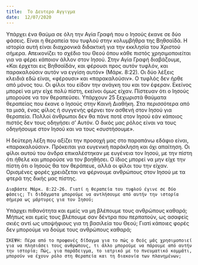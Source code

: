 ```yaml
---
title:  Το Δευτερο Αγγιγμα
date:  12/07/2020
---
```


Υπάρχει ένα θαύμα σε όλη την Αγία Γραφή που ο Ιησούς έκανε σε δύο φάσεις. Είναι η θεραπεία του τυφλού στην κολυμβήθρα της Βηθσαϊδά. Η ιστορία αυτή είναι διαχρονικά διδακτική για την εκκλησία του Χριστού σήμερα. Απεικονίζει το σχέδιο του Θεού όπου κάθε πιστός χρησιμοποιείται για να φέρει κάποιον άλλον στον Ιησού. Στην Αγία Γραφή διαβάζουμε, «Και έρχεται εις Βηθσαϊδάν, και φέρουσι προς αυτόν τυφλόν, και παρακαλούσιν αυτόν να εγγίση αυτόν» (Μάρκ. 8:22). Οι δύο λέξεις κλειδιά εδώ είναι, «φέρουσι» και «παρακαλούσιν». Ο τυφλός δεν ήρθε από μόνος του. Οι φίλοι του είδαν την ανάγκη του και τον έφεραν. Εκείνος μπορεί να μην είχε πολύ πίστη, εκείνοι όμως είχαν. Πίστευαν ότι ο Ιησούς μπορούσε να τον θεραπεύσει. Υπάρχουν 25 ξεχωριστά θαύματα θεραπείας που έκανε ο Ιησούς στην Καινή Διαθήκη. Στα περισσότερα από τα μισά, ένας φίλος ή συγγενής φέρνει τον ασθενή στον Ιησού για θεραπεία. Πολλοί άνθρωποι δεν θα πάνε ποτέ στον Ιησού εάν κάποιος πιστός δεν τους οδηγήσει σ’ Αυτόν. Ο δικός μας ρόλος είναι να τους οδηγήσουμε στον Ιησού και να τους «συστήσουμε».

Η δεύτερη λέξη που αξίζει την προσοχή μας στο παραπάνω εδάφιο είναι, «παρακαλούσιν». Πρόκειται για ευγενική παράκληση και όχι απαίτηση. Οι φίλοι αυτού του άνδρα επικαλέστηκαν με ευγένεια τον Ιησού, με την πίστη ότι ήθελε και μπορούσε να τον βοηθήσει. Ο ίδιος μπορεί να μην είχε την πίστη ότι ο Ιησούς θα τον θεράπευε, αλλά οι φίλοι του την είχαν. Ορισμένες φορές χρειάζεται να φέρνουμε ανθρώπους στον Ιησού με τα φτερά της δικής μας πίστης.

`Διαβάστε Μάρκ. 8:22-26. Γιατί η θεραπεία του τυφλού έγινε σε δύο φάσεις; Τι διδάγματα μπορούμε να αντλήσουμε από αυτήν την ιστορία σήμερα ως μάρτυρες για τον Ιησού;`

Υπάρχει πιθανότητα και εμείς να μη βλέπουμε τους ανθρώπους καθαρά; Μήπως και εμείς τους βλέπουμε σαν δέντρα που περπατούν, ως ασαφείς σκιές αντί ως υποψήφιους για τη βασιλεία του Θεού; Γιατί κάποιες φορές δεν μπορούμε να δούμε τους ανθρώπους καθαρά;

`ΣΚΕΨΗ: Πέρα από το προφανές δίδαγμα για το πώς ο Θεός μάς χρησιμοποιεί για να πλησιάσει τους ανθρώπους, τι άλλο μπορούμε να πάρουμε από αυτήν την ιστορία; Πώς, για παράδειγμα, το ιατρικό με το πνευματικό κομμάτι, μπορούν να έχουν ρόλο στη θεραπεία και τη διακονία των πλανημένων;`